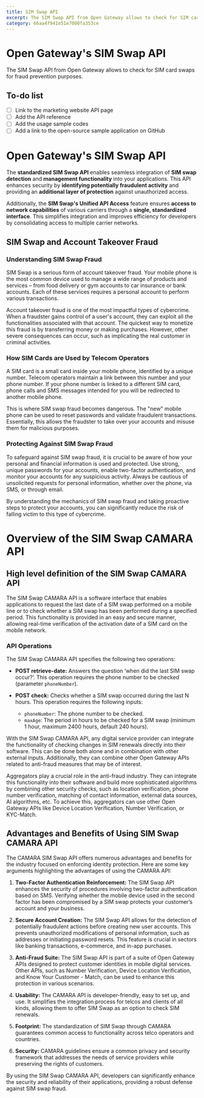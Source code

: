 ```yaml
---
title: SIM Swap API
excerpt: The SIM Swap API from Open Gateway allows to check for SIM card swaps for fraud prevention purposes
category: 66aa4f941e51e7000fa353ce
---
```


# Open Gateway's SIM Swap API

The SIM Swap API from Open Gateway allows to check for SIM card swaps for fraud prevention purposes.

## To-do list
- [ ] Link to the marketing website API page
- [ ] Add the API reference
- [ ] Add the usage sample codes
- [ ] Add a link to the open-source sample application on GitHub

# Open Gateway's SIM Swap API

The **standardized SIM Swap API** enables seamless integration of **SIM swap detection** and **management functionality** into your applications. This API enhances security by **identifying potentially fraudulent activity** and providing an **additional layer of protection** against unauthorized access.

Additionally, the **SIM Swap's Unified API Access** feature ensures **access to network capabilities** of various carriers through a **single, standardized interface**. This simplifies integration and improves efficiency for developers by consolidating access to multiple carrier networks.

## SIM Swap and Account Takeover Fraud

### Understanding SIM Swap Fraud

SIM Swap is a serious form of account takeover fraud. Your mobile phone is the most common device used to manage a wide range of products and services – from food delivery or gym accounts to car insurance or bank accounts. Each of these services requires a personal account to perform various transactions.

Account takeover fraud is one of the most impactful types of cybercrime. When a fraudster gains control of a user's account, they can exploit all the functionalities associated with that account. The quickest way to monetize this fraud is by transferring money or making purchases. However, other severe consequences can occur, such as implicating the real customer in criminal activities.

### How SIM Cards are Used by Telecom Operators

A SIM card is a small card inside your mobile phone, identified by a unique number. Telecom operators maintain a link between this number and your phone number. If your phone number is linked to a different SIM card, phone calls and SMS messages intended for you will be redirected to another mobile phone.

This is where SIM swap fraud becomes dangerous. The "new" mobile phone can be used to reset passwords and validate fraudulent transactions. Essentially, this allows the fraudster to take over your accounts and misuse them for malicious purposes.

### Protecting Against SIM Swap Fraud

To safeguard against SIM swap fraud, it is crucial to be aware of how your personal and financial information is used and protected. Use strong, unique passwords for your accounts, enable two-factor authentication, and monitor your accounts for any suspicious activity. Always be cautious of unsolicited requests for personal information, whether over the phone, via SMS, or through email.

By understanding the mechanics of SIM swap fraud and taking proactive steps to protect your accounts, you can significantly reduce the risk of falling victim to this type of cybercrime.


# Overview of the SIM Swap CAMARA API

## High level definition of the SIM Swap CAMARA API

The SIM Swap CAMARA API is a software interface that enables applications to request the last date of a SIM swap performed on a mobile line or to check whether a SIM swap has been performed during a specified period. This functionality is provided in an easy and secure manner, allowing real-time verification of the activation date of a SIM card on the mobile network.

### API Operations

The SIM Swap CAMARA API specifies the following two operations:

- **POST retrieve-date:** Answers the question ‘when did the last SIM swap occur?’. This operation requires the phone number to be checked (parameter `phoneNumber`).

- **POST check:** Checks whether a SIM swap occurred during the last N hours. This operation requires the following inputs:
  - `phoneNumber`: The phone number to be checked.
  - `maxAge`: The period in hours to be checked for a SIM swap (minimum 1 hour, maximum 2400 hours, default 240 hours).

With the SIM Swap CAMARA API, any digital service provider can integrate the functionality of checking changes in SIM renewals directly into their software. This can be done both alone and in combination with other external inputs. Additionally, they can combine other Open Gateway APIs related to anti-fraud measures that may be of interest.

Aggregators play a crucial role in the anti-fraud industry. They can integrate this functionality into their software and build more sophisticated algorithms by combining other security checks, such as location verification, phone number verification, matching of contact information, external data sources, AI algorithms, etc. To achieve this, aggregators can use other Open Gateway APIs like Device Location Verification, Number Verification, or KYC-Match.

## Advantages and Benefits of Using SIM Swap CAMARA API

The CAMARA SIM Swap API offers numerous advantages and benefits for the industry focused on enforcing identity protection. Here are some key arguments highlighting the advantages of using the CAMARA API:

1. **Two-Factor Authentication Reinforcement:** The SIM Swap API enhances the security of procedures involving two-factor authentication based on SMS. Verifying whether the mobile device used in the second factor has been compromised by a SIM swap protects your customer’s account and your business.

2. **Secure Account Creation:** The SIM Swap API allows for the detection of potentially fraudulent actions before creating new user accounts. This prevents unauthorized modifications of personal information, such as addresses or initiating password resets. This feature is crucial in sectors like banking transactions, e-commerce, and in-app purchases.

3. **Anti-Fraud Suite:** The SIM Swap API is part of a suite of Open Gateway APIs designed to protect customer identities in mobile digital services. Other APIs, such as Number Verification, Device Location Verification, and Know Your Customer - Match, can be used to enhance this protection in various scenarios.

4. **Usability:** The CAMARA API is developer-friendly, easy to set up, and use. It simplifies the integration process for telcos and clients of all kinds, allowing them to offer SIM Swap as an option to check SIM renewals.

5. **Footprint:** The standardization of SIM Swap through CAMARA guarantees common access to functionality across telco operators and countries.

6. **Security:** CAMARA guidelines ensure a common privacy and security framework that addresses the needs of service providers while preserving the rights of customers.

By using the SIM Swap CAMARA API, developers can significantly enhance the security and reliability of their applications, providing a robust defense against SIM swap fraud.
